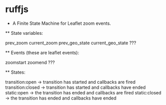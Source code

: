 ruffjs
======

* A Finite State Machine for Leaflet zoom events.

** State variables:

prev_zoom
current_zoom
prev_geo_state
current_geo_state
???

** Events (these are leaflet events):

zoomstart
zoomend
???

** States:

transition:open -> transition has started and callbacks are fired
transition:closed -> transition has started and callbacks have ended
static:open -> the transition has ended and callbacks are fired
static:closed -> the transition has ended and callbacks have ended